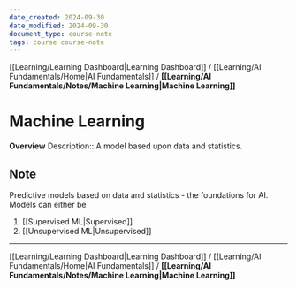 ```yaml
---
date_created: 2024-09-30
date_modified: 2024-09-30
document_type: course-note
tags: course course-note
---
```

[[Learning/Learning Dashboard|Learning Dashboard]] / [[Learning/AI Fundamentals/Home|AI Fundamentals]] / **[[Learning/AI Fundamentals/Notes/Machine Learning|Machine Learning]]**
# Machine Learning
**Overview**
Description:: A model based upon data and statistics.

## Note

Predictive models based on data and statistics - the foundations for AI. Models can either be
1. [[Supervised ML|Supervised]]
2. [[Unsupervised ML|Unsupervised]]

---
[[Learning/Learning Dashboard|Learning Dashboard]] / [[Learning/AI Fundamentals/Home|AI Fundamentals]] / **[[Learning/AI Fundamentals/Notes/Machine Learning|Machine Learning]]**